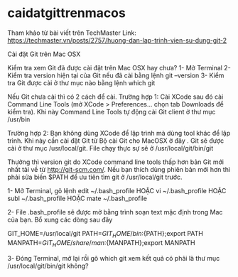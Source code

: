 # caidatgittrenmacos
Tham khảo từ bài viết trên TechMaster
Link: https://techmaster.vn/posts/2757/huong-dan-lap-trinh-vien-su-dung-git-2


Cài đặt Git trên Mac OSX

Kiểm tra xem Git đã được cài đặt trên Mac OSX hay chưa?
1- Mở Terminal
2- Kiểm tra version hiện tại của Git nếu đã cài bằng lệnh git –version
3- Kiểm tra Git được cài ở thư mục nào bằng lệnh which git


Nếu Git chưa cài thì có 2 cách để cài.
Trường hợp 1: Cài XCode sau đó cài Command Line Tools (mở XCode > Preferences… chọn tab Downloads để kiểm tra).
Khi này Command Line Tools tự động cài Git client ở thư mục /usr/bin

Trường hợp 2: Bạn không dùng XCode để lập trình mà dùng tool khác để lập trình. Khi này cần cài đặt Git từ Bộ cài Git cho MacOSX ở đây . Git sẽ được cài ở thư mục /usr/local/git. File chạy thực sự sẽ ở /usr/local/git/bin/git

Thường thì version git do XCode command line tools thấp hơn bản Git mới nhất tải về từ http://git-scm.com/. 
Nếu bạn thích dùng phiên bản mới hơn thì phải sửa biến $PATH để ưu tiên tìm git ở /usr/local/git trước.

1- Mở Terminal, gõ lệnh edit ~/.bash_profile HOẶC vi ~/.bash_profile HOẶC subl ~/.bash_profile HOẶC mate ~/.bash_profile

2- File .bash_profile sẽ được mở bằng trình soạn text mặc định trong Mac của bạn. Bổ xung các dòng sau đây

GIT_HOME=/usr/local/git
PATH=${GIT_HOME}/bin:${PATH};export PATH
MANPATH=${GIT_HOME}/share/man:${MANPATH};export MANPATH

3- Đóng Terminal, mở lại rồi gõ which git
xem kết quả có phải là thư mục /usr/local/git/bin/git không?

